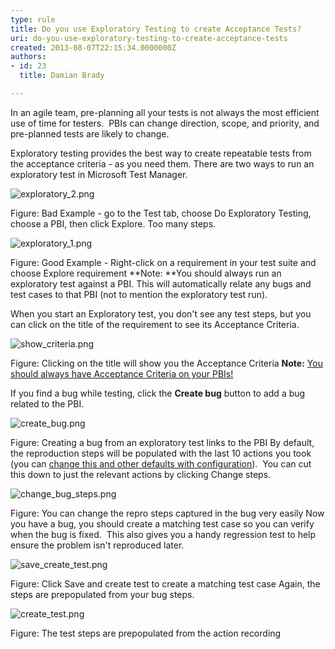 ```yaml
---
type: rule
title: Do you use Exploratory Testing to create Acceptance Tests?
uri: do-you-use-exploratory-testing-to-create-acceptance-tests
created: 2013-08-07T22:15:34.0000000Z
authors:
- id: 23
  title: Damian Brady

---
```


 In an agile team, pre-planning all your tests is not always the most efficient use of time for testers.  PBIs can change direction, scope, and priority, and pre-planned tests are likely to change.



Exploratory testing provides the best way to create repeatable tests from the acceptance criteria - as you need them.​
   There are two ways to run an exploratory test in Microsoft Test Manager.



![exploratory_2.png](/PublishingImages/exploratory_2.png)

Figure: Bad Example - go to the Test tab, choose Do Exploratory Testing, choose a PBI, then click Explore. Too many steps.



![exploratory_1.png](/PublishingImages/exploratory_1.png)

Figure: Good Example - Right-click on a requirement in your test suite and choose Explore requirement
**Note: **You should always run an exploratory test against a PBI. This will automatically relate any bugs and test cases to that PBI (not to mention the exploratory test run).




When you start an Exploratory test, you don't see any test steps, but you can click on the title of the requirement to see its Acceptance Criteria.




![show_criteria.png](/PublishingImages/show_criteria.png)

Figure: Clicking on the title will show you the Acceptance Criteria
**Note:** [You should always have Acceptance Criteria on your PBIs!](/Pages/Do-Your-User-Stories-Include-Acceptance-Criteria.aspx)




If you find a bug while testing, click the **Create bug** button to add a bug related to the PBI.




![create_bug.png](/PublishingImages/create_bug.png)

Figure: Creating a bug from an exploratory test links to the PBI
By default, the reproduction steps will be populated with the last 10 actions you took (you can [change this and other defaults with configuration](http&#58;//geekswithblogs.net/TarunArora/archive/2011/12/14/mtm-11-configuration-settings-amp-customization.aspx))​.  You can cut this down to just the relevant actions by clicking Change steps.

![change_bug_steps.png](/PublishingImages/change_bug_steps.png)

Figure: You can change the repro steps captured in the bug very easily
Now you have a bug, you should create a matching test case so you can verify when the bug is fixed.  This also gives you a handy regression test to help ensure the problem isn't reproduced later.




![save_create_test.png](/PublishingImages/save_create_test.png)

Figure: Click Save and create test to create a matching test case
Again, the steps are prepopulated from your bug steps.




![create_test.png](/PublishingImages/create_test.png)

Figure: The test steps are prepopulated from the action recording



